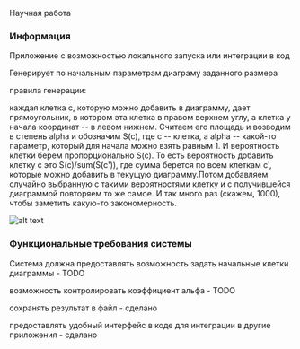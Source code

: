Научная работа

### Информация

Приложение с возможностью локального запуска или интеграции в код

Генерирует по начальным параметрам диаграму заданного размера

правила генерации:

каждая клетка c, которую можно добавить в диаграмму, дает прямоугольник, в котором эта клетка в правом верхнем углу, а клетка у начала координат -- в левом нижнем. Считаем его площадь и возводим в степень alpha и обозначим S(c), где c -- клетка, а alpha -- какой-то параметр, который для начала можно взять равным 1. И вероятность клетки берем пропорционально S(c). То есть вероятность добавить клетку c это S(c)/sum(S(c')), где сумма берется по всем клеткам c', которые можно добавить в текущую диаграмму.Потом добавляем случайно выбранную с такими вероятностями клетку и с получившейся диаграммой повторяем то же самое. И так много раз (скажем, 1000), чтобы заметить какую-то закономерность.

![alt text](https://github.com/[username]/[reponame]/blob/[branch]/interface.png?raw=true)

### Функциональные требования системы

Система должна предоставлять возможность задать начальные клетки диаграммы - TODO

возможность контролировать коэффициент альфа - TODO

сохранять результат в файл - сделано

предоставлять удобный интерфейс в коде для интеграции в другие приложения - сделано
